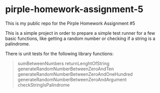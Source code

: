 # pirple-homework-assignment-5
This is my public repo for the Pirple Homework Assignment #5

This is a simple project in order to prepare a simple test runner for a few basic functions, like getting a random number or checking if a string is a palindrome.

There is unit tests for the following library functions:

> sumBetweenNumbers
> returnLenghtOfString
> generateRandomNumberBetweenZeroAndTen
> generateRandomNumberBetweenZeroAndOneHundred
> generateRandomNumberBetweenZeroAndArgument
> checkStringIsPalindrome
